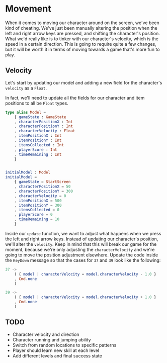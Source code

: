 # Movement

When it comes to moving our character around on the screen, we've been kind of
cheating. We've just been manually altering the position when the left and
right arrow keys are pressed, and shifting the character's position. What we'd
really like is to tinker with our character's velocity, which is the speed in a
certain direction. This is going to require quite a few changes, but it will be
worth it in terms of moving towards a game that's more fun to play.

## Velocity

Let's start by updating our model and adding a new field for the character's
`velocity` as a `Float`.

In fact, we'll need to update all the fields for our character and item
positions to all be `Float` types.

```elm
type alias Model =
    { gameState : GameState
    , characterPositionX : Int
    , characterPositionY : Int
    , characterVelocity : Float
    , itemPositionX : Int
    , itemPositionY : Int
    , itemsCollected : Int
    , playerScore : Int
    , timeRemaining : Int
    }


initialModel : Model
initialModel =
    { gameState = StartScreen
    , characterPositionX = 50
    , characterPositionY = 300
    , characterVelocity = 0
    , itemPositionX = 500
    , itemPositionY = 300
    , itemsCollected = 0
    , playerScore = 0
    , timeRemaining = 10
    }
```

Inside our `update` function, we want to adjust what happens when we press the
left and right arrow keys. Instead of updating our character's position, we'll
alter the `velocity`. Keep in mind that this will break our game for the
moment, because we're only adjusting the `characterVelocity` and we're going to
move the position adjustment elsewhere. Update the code inside the `KeyDown`
message so that the cases for `37` and `39` look like the following:

```elm
37 ->
    ( { model | characterVelocity = model.characterVelocity - 1.0 }
    , Cmd.none
    )

39 ->
    ( { model | characterVelocity = model.characterVelocity + 1.0 }
    , Cmd.none
    )
```

## TODO

- Character velocity and direction
- Character running and jumping ability
- Switch from random locations to specific patterns
- Player should learn new skill at each level
- Add different levels and final success state
